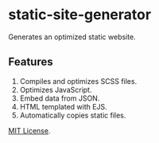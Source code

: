 # static-site-generator

Generates an optimized static website.

## Features

1. Compiles and optimizes SCSS files.
2. Optimizes JavaScript.
3. Embed data from JSON.
4. HTML templated with EJS.
5. Automatically copies static files.

[MIT License](LICENSE).
